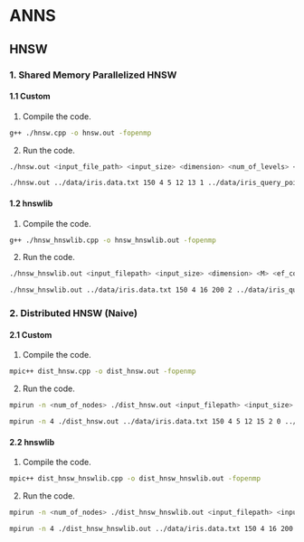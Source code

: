 # ANNS
## HNSW

### 1. Shared Memory Parallelized HNSW
#### 1.1 Custom
1. Compile the code.
```bash
g++ ./hnsw.cpp -o hnsw.out -fopenmp
```
2. Run the code.
```bash
./hnsw.out <input_file_path> <input_size> <dimension> <num_of_levels> <l> <M> <num_threads> <query_input_filepath> 
```
```bash
./hnsw.out ../data/iris.data.txt 150 4 5 12 13 1 ../data/iris_query_points_1.txt 
```
#### 1.2 hnswlib
1. Compile the code.
```bash
g++ ./hnsw_hnswlib.cpp -o hnsw_hnswlib.out -fopenmp
```
2. Run the code.
```bash
./hnsw_hnswlib.out <input_filepath> <input_size> <dimension> <M> <ef_construction> <num_threads> <query_input_filepath> <query_input_size>
```
```bash
./hnsw_hnswlib.out ../data/iris.data.txt 150 4 16 200 2 ../data/iris_query_points_1.txt 11
```

### 2. Distributed HNSW (Naive)
#### 2.1 Custom
1. Compile the code.
```bash
mpic++ dist_hnsw.cpp -o dist_hnsw.out -fopenmp
```
2. Run the code.
```bash
mpirun -n <num_of_nodes> ./dist_hnsw.out <input_filepath> <input_size> <dimension> <num_of_levels> <l> <M> <num_threads> <randomize_input> <query_inpuy_file_path>
```
```bash
mpirun -n 4 ./dist_hnsw.out ../data/iris.data.txt 150 4 5 12 15 2 0 ../data/iris_query_points_1.txt
```
#### 2.2 hnswlib
1. Compile the code.
```bash
mpic++ dist_hnsw_hnswlib.cpp -o dist_hnsw_hnswlib.out -fopenmp
```
2. Run the code.
```bash
mpirun -n <num_of_nodes> ./dist_hnsw_hnswlib.out <input_filepath> <input_size> <dimension> <M> <ef_construction> <num_threads> <randomize_input> <query_input_filepath> <query_input_size>
```
```bash
mpirun -n 4 ./dist_hnsw_hnswlib.out ../data/iris.data.txt 150 4 16 200 2 0 ../data/iris_query_points_1.txt 11
```
